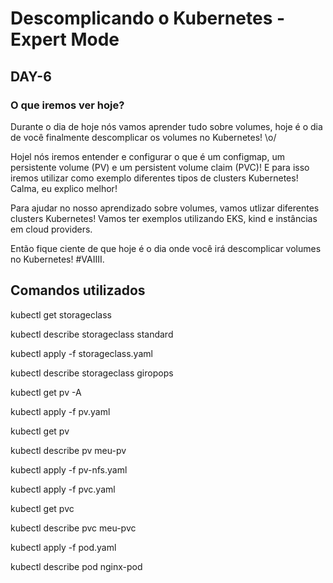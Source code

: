 # Descomplicando o Kubernetes - Expert Mode

## DAY-6

### O que iremos ver hoje?

Durante o dia de hoje nós vamos aprender tudo sobre volumes, hoje é o dia de você finalmente descomplicar os volumes no Kubernetes! \o/

Hojel nós iremos entender e configurar o que é um configmap, um persistente volume (PV) e um persistent volume claim (PVC)! E para isso iremos utilizar como exemplo diferentes tipos de clusters Kubernetes! Calma, eu explico melhor!

Para ajudar no nosso aprendizado sobre volumes, vamos utlizar diferentes clusters Kubernetes! Vamos ter exemplos utilizando EKS, kind e instâncias em cloud providers.

Então fique ciente de que hoje é o dia onde você irá descomplicar volumes no Kubernetes! #VAIIII.

## Comandos utilizados

<p>kubectl get storageclass</p>
<p>kubectl describe storageclass standard</p>
<p>kubectl apply -f storageclass.yaml</p>
<p>kubectl describe storageclass giropops</p>
<p>kubectl get pv -A</p>
<p>kubectl apply -f pv.yaml</p>
<p>kubectl get pv</p>
<p>kubectl describe pv meu-pv</p>
<p>kubectl apply -f pv-nfs.yaml</p>
<p>kubectl apply -f pvc.yaml</p>
<p>kubectl get pvc
<p>kubectl describe pvc meu-pvc</p>
<p>kubectl apply -f pod.yaml</p>
<p>kubectl describe pod nginx-pod</p>
